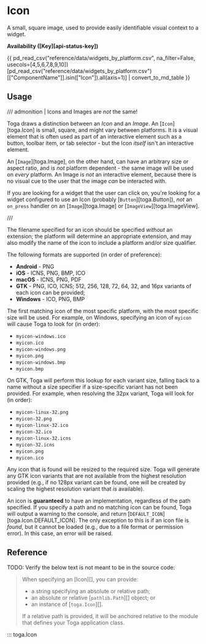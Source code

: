 # Icon

A small, square image, used to provide easily identifiable visual
context to a widget.

**Availability ([Key][api-status-key])**

{{ pd_read_csv("reference/data/widgets_by_platform.csv", na_filter=False, usecols=[4,5,6,7,8,9,10])[pd_read_csv("reference/data/widgets_by_platform.csv")[["ComponentName"]].isin(["Icon"]).all(axis=1)] | convert_to_md_table }}

## Usage

/// admonition | Icons and Images are *not* the same!

Toga draws a distinction between an *Icon* and an *Image*. An
[`Icon`][toga.Icon] is small, square, and might
vary between platforms. It is a visual element that is often used as
part of an interactive element such as a button, toolbar item, or tab
selector - but the Icon *itself* isn't an interactive element.

An [`Image`][toga.Image], on the other hand, can
have an arbitrary size or aspect ratio, and is *not* platform
dependent - the same image will be used on *every* platform. An Image is
*not* an interactive element, because there is no visual cue to the user
that the image *can* be interacted with.

If you are looking for a widget that the user can click on, you're
looking for a widget configured to use an Icon (probably
[`Button`][toga.Button]), *not* an `on_press`
handler on an [`Image`][toga.Image] or
[`ImageView`][toga.ImageView].


///

The filename specified for an icon should be specified *without* an
extension; the platform will determine an appropriate extension, and may
also modify the name of the icon to include a platform and/or size
qualifier.

The following formats are supported (in order of preference):

- **Android** - PNG
- **iOS** - ICNS, PNG, BMP, ICO
- **macOS** - ICNS, PNG, PDF
- **GTK** - PNG, ICO, ICNS; 512, 256, 128, 72, 64, 32, and 16px variants
  of each icon can be provided;
- **Windows** - ICO, PNG, BMP

The first matching icon of the most specific platform, with the most
specific size will be used. For example, on Windows, specifying an icon
of `myicon` will cause Toga to look for (in order):

- `myicon-windows.ico`
- `myicon.ico`
- `myicon-windows.png`
- `myicon.png`
- `myicon-windows.bmp`
- `myicon.bmp`

On GTK, Toga will perform this lookup for each variant size, falling
back to a name without a size specifier if a size-specific variant has
not been provided. For example, when resolving the 32px variant, Toga
will look for (in order):

- `myicon-linux-32.png`
- `myicon-32.png`
- `myicon-linux-32.ico`
- `myicon-32.ico`
- `myicon-linux-32.icns`
- `myicon-32.icns`
- `myicon.png`
- `myicon.ico`

Any icon that is found will be resized to the required size. Toga will
generate any GTK icon variants that are not available from the highest
resolution provided (e.g., if no 128px variant can be found, one will be
created by scaling the highest resolution variant that *is* available).

An icon is **guaranteed** to have an implementation, regardless of the
path specified. If you specify a path and no matching icon can be found,
Toga will output a warning to the console, and return
[`DEFAULT_ICON`][toga.Icon.DEFAULT_ICON]. The only
exception to this is if an icon file is *found*, but it cannot be loaded
(e.g., due to a file format or permission error). In this case, an error
will be raised.

## Reference
TODO: Verify the below text is not meant to be in the source code:
> When specifying an [Icon][], you can
> provide:
>
> - a string specifying an absolute or relative path;
> - an absolute or relative [`pathlib.Path`][]
>   object; or
> - an instance of [`toga.Icon`][].
>
> If a relative path is provided, it will be anchored relative to the
> module that defines your Toga application class.

::: toga.Icon
